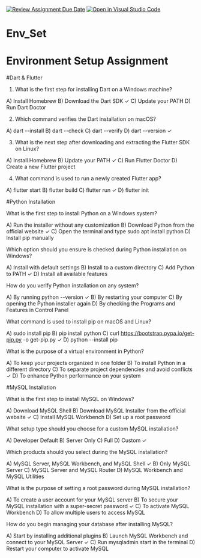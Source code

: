 [![Review Assignment Due Date](https://classroom.github.com/assets/deadline-readme-button-22041afd0340ce965d47ae6ef1cefeee28c7c493a6346c4f15d667ab976d596c.svg)](https://classroom.github.com/a/vnsr1XuU)
[![Open in Visual Studio Code](https://classroom.github.com/assets/open-in-vscode-2e0aaae1b6195c2367325f4f02e2d04e9abb55f0b24a779b69b11b9e10269abc.svg)](https://classroom.github.com/online_ide?assignment_repo_id=17061599&assignment_repo_type=AssignmentRepo)
# Env_Set

# Environment Setup Assignment

#Dart & Flutter

1. What is the first step for installing Dart on a Windows machine?

A) Install Homebrew
B) Download the Dart SDK ✓
C) Update your PATH
D) Run Dart Doctor


2. Which command verifies the Dart installation on macOS?

A) dart --install
B) dart --check
C) dart --verify
D) dart --version ✓


3. What is the next step after downloading and extracting the Flutter SDK on Linux?

A) Install Homebrew
B) Update your PATH ✓
C) Run Flutter Doctor
D) Create a new Flutter project


4. What command is used to run a newly created Flutter app?

A) flutter start
B) flutter build
C) flutter run ✓
D) flutter init

#Python Installation

What is the first step to install Python on a Windows system?

A) Run the installer without any customization
B) Download Python from the official website ✓
C) Open the terminal and type sudo apt install python
D) Install pip manually

Which option should you ensure is checked during Python installation on Windows?

A) Install with default settings
B) Install to a custom directory
C) Add Python to PATH ✓
D) Install all available features

How do you verify Python installation on any system?

A) By running python --version ✓
B) By restarting your computer
C) By opening the Python installer again 
D) By checking the Programs and Features in Control Panel

What command is used to install pip on macOS and Linux?

A) sudo install pip
B) pip install python
C) curl https://bootstrap.pypa.io/get-pip.py -o get-pip.py ✓
D) python --install pip

What is the purpose of a virtual environment in Python?

A) To keep your projects organized in one folder
B) To install Python in a different directory
C) To separate project dependencies and avoid conflicts ✓
D) To enhance Python performance on your system

#MySQL Installation

What is the first step to install MySQL on Windows?

A) Download MySQL Shell
B) Download MySQL Installer from the official website ✓
C) Install MySQL Workbench
D) Set up a root password

What setup type should you choose for a custom MySQL installation?

A) Developer Default
B) Server Only
C) Full
D) Custom ✓

Which products should you select during the MySQL installation?

A) MySQL Server, MySQL Workbench, and MySQL Shell ✓
B) Only MySQL Server
C) MySQL Server and MySQL Router
D) MySQL Workbench and MySQL Utilities

What is the purpose of setting a root password during MySQL installation?

A) To create a user account for your MySQL server
B) To secure your MySQL installation with a super-secret password ✓
C) To activate MySQL Workbench
D) To allow multiple users to access MySQL

How do you begin managing your database after installing MySQL?

A) Start by installing additional plugins
B) Launch MySQL Workbench and connect to your MySQL Server ✓
C) Run mysqladmin start in the terminal
D) Restart your computer to activate MySQL
